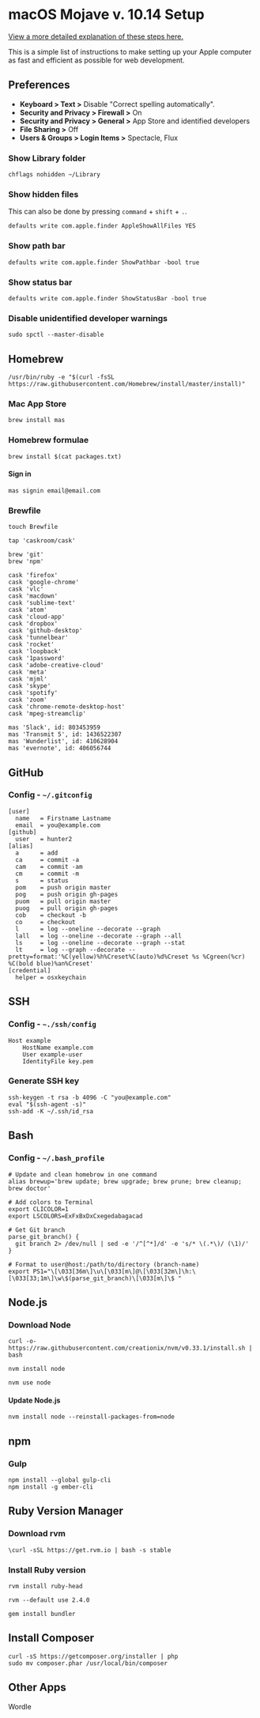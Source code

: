 # macOS Mojave v. 10.14 Setup 

[View a more detailed explanation of these steps here.](https://www.taniarascia.com/setting-up-a-brand-new-mac-for-development/) 

This is a simple list of instructions to make setting up your Apple computer as fast and efficient as possible for web development.

## Preferences

- **Keyboard > Text >** Disable "Correct spelling automatically".
- **Security and Privacy > Firewall >** On
- **Security and Privacy > General >** App Store and identified developers
- **File Sharing >** Off
- **Users & Groups > Login Items >** Spectacle, Flux

### Show Library folder

```shell
chflags nohidden ~/Library
```

### Show hidden files

This can also be done by pressing `command` + `shift` + `.`.

```shell
defaults write com.apple.finder AppleShowAllFiles YES
```

### Show path bar

```shell
defaults write com.apple.finder ShowPathbar -bool true
```

### Show status bar

```shell
defaults write com.apple.finder ShowStatusBar -bool true
```

### Disable unidentified developer warnings

```shell
sudo spctl --master-disable
```

## Homebrew

```shell
/usr/bin/ruby -e "$(curl -fsSL https://raw.githubusercontent.com/Homebrew/install/master/install)"
```

### Mac App Store

```shell
brew install mas
```

### Homebrew formulae

```shell
brew install $(cat packages.txt)
```

#### Sign in

```shell
mas signin email@email.com
```

### Brewfile

```shell
touch Brewfile
```

```shell
tap 'caskroom/cask'

brew 'git'
brew 'npm'

cask 'firefox'
cask 'google-chrome'
cask 'vlc'
cask 'macdown'
cask 'sublime-text'
cask 'atom'
cask 'cloud-app'
cask 'dropbox'
cask 'github-desktop'
cask 'tunnelbear'
cask 'rocket'
cask 'loopback'
cask '1password'
cask 'adobe-creative-cloud'
cask 'meta'
cask 'mjml'
cask 'skype'
cask 'spotify'
cask 'zoom'
cask 'chrome-remote-desktop-host'
cask 'mpeg-streamclip'

mas 'Slack', id: 803453959
mas 'Transmit 5', id: 1436522307
mas 'Wunderlist', id: 410628904
mas 'evernote', id: 406056744

```

## GitHub

### Config - `~/.gitconfig`


```shell
[user]
  name   = Firstname Lastname
  email  = you@example.com
[github]
  user   = hunter2
[alias]
  a      = add
  ca     = commit -a
  cam    = commit -am
  cm     = commit -m
  s      = status
  pom    = push origin master
  pog    = push origin gh-pages
  puom   = pull origin master
  puog   = pull origin gh-pages
  cob    = checkout -b
  co     = checkout
  l      = log --oneline --decorate --graph
  lall   = log --oneline --decorate --graph --all
  ls     = log --oneline --decorate --graph --stat
  lt     = log --graph --decorate --pretty=format:'%C(yellow)%h%Creset%C(auto)%d%Creset %s %Cgreen(%cr) %C(bold blue)%an%Creset'
[credential]
  helper = osxkeychain
```


## SSH

### Config - `~./ssh/config`

```shell
Host example
    HostName example.com
    User example-user
    IdentityFile key.pem
```

### Generate SSH key

```shell
ssh-keygen -t rsa -b 4096 -C "you@example.com"
eval "$(ssh-agent -s)"
ssh-add -K ~/.ssh/id_rsa
```

## Bash

### Config - `~/.bash_profile`

```shell
# Update and clean homebrow in one command
alias brewup='brew update; brew upgrade; brew prune; brew cleanup; brew doctor'

# Add colors to Terminal
export CLICOLOR=1
export LSCOLORS=ExFxBxDxCxegedabagacad

# Get Git branch
parse_git_branch() {
  git branch 2> /dev/null | sed -e '/^[^*]/d' -e 's/* \(.*\)/ (\1)/'
}

# Format to user@host:/path/to/directory (branch-name)
export PS1="\[\033[36m\]\u\[\033[m\]@\[\033[32m\]\h:\[\033[33;1m\]\w\$(parse_git_branch)\[\033[m\]\$ "
```

## Node.js

### Download Node

```shell
curl -o- https://raw.githubusercontent.com/creationix/nvm/v0.33.1/install.sh | bash
```

```shell
nvm install node
```

```shell
nvm use node
```

#### Update Node.js

```shell
nvm install node --reinstall-packages-from=node
```

## npm

### Gulp

```shell
npm install --global gulp-cli
npm install -g ember-cli
```

## Ruby Version Manager

### Download rvm

```shell
\curl -sSL https://get.rvm.io | bash -s stable
```

### Install Ruby version

```shell
rvm install ruby-head
```

```shell
rvm --default use 2.4.0
```

```shell
gem install bundler
```

## Install Composer

```shell
curl -sS https://getcomposer.org/installer | php
sudo mv composer.phar /usr/local/bin/composer
```


## Other Apps

Wordle


